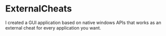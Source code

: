 # ExternalCheats
I created a GUI application based on native windows APIs that works as an external cheat for every application you want.

